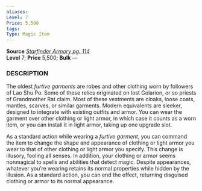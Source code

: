 ```yaml
---
aliases: 
Level: 7
Price: 5,500
tags: 
Type: Magic Item
---
```

**Source** [_Starfinder Armory pg. 114_](https://paizo.com/products/btpya1rr)  
**Level** 7; **Price** 5,500; **Bulk** —

### DESCRIPTION

The oldest _furtive garments_ are robes and other clothing worn by followers of Lao Shu Po. Some of these relics originated on lost Golarion, or so priests of Grandmother Rat claim. Most of these vestments are cloaks, loose coats, mantles, scarves, or similar garments. Modern equivalents are sleeker, designed to integrate with existing outfits and armor. You can wear the garment over other clothing or light armor, in which case it counts as a worn item, or you can install it in light armor, taking up one upgrade slot.  
  
As a standard action while wearing a _furtive garment_, you can command the item to change the shape and appearance of clothing or light armor you wear to that of other clothing or light armor you specify. This change is illusory, fooling all senses. In addition, your clothing or armor seems nonmagical to spells and abilities that detect magic. Despite appearances, whatever you’re wearing retains its normal properties while hidden by the illusion. As a standard action, you can end the effect, returning disguised clothing or armor to its normal appearance.